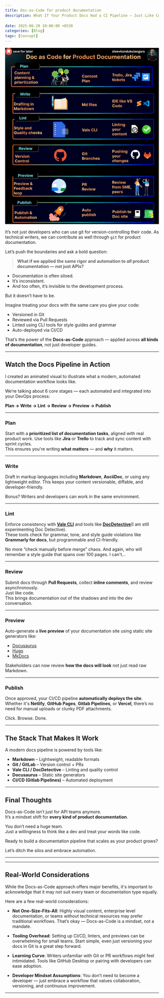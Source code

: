 ```yaml
---
title: Doc-as-Code for product documentation 
description: What If Your Product Docs Had a CI Pipeline — Just Like Code?

date: 2025-06-20 10:00:00 +0530
categories: [Blog]
tags: [Concept]
---
```


![Doc-as-Code](./assets/img/docascode.gif)

It’s not just developers who can use git for version-controlling their code. As technical writers, we can contribute as well through `git` for product documentation.

Let’s push the boundaries and ask a bold question:

> **What if we applied the same rigor and automation to _all_ product documentation — not just APIs?**

- Documentation is often siloed.  
- It’s inconsistent.  
- And too often, it’s invisible to the development process.

But it doesn’t have to be.

Imagine treating your docs with the same care you give your code:

- Versioned in Git  
- Reviewed via Pull Requests  
- Linted using CLI tools for style guides and grammar  
- Auto-deployed via CI/CD  

That’s the power of the **Docs-as-Code** approach — applied across **all kinds of documentation**, not just developer guides.

---

## Watch the Docs Pipeline in Action

I created an animated visual to illustrate what a modern, automated documentation workflow looks like.

We’re talking about 6 core stages — each automated and integrated into your DevOps process:

**Plan → Write → Lint → Review → Preview → Publish**

---

###  Plan  
Start with a **prioritized list of documentation tasks**, aligned with real product work. Use tools like **Jira** or **Trello** to track and sync content with sprint cycles.  
This ensures you're writing **what matters** — and **why** it matters.

---

###  Write  
Draft in markup languages including **Markdown**, **AsciiDoc**, or using any lightweight editor.  This keeps your content versionable, diffable, and developer-friendly.

Bonus? Writers and developers can work in the same environment.

---

###  Lint  
Enforce consistency with **[Vale CLI](https://vale.sh/docs/cli)** and tools like  **[DocDetective](https://github.com/doc-detective/doc-detective)**(I am still experimenting Doc Detective).  
These tools check for grammar, tone, and style guide violations like **Grammarly for docs**, but programmable and CI-friendly.

No more “check manually before merge” chaos. And again, who will remember a style guide that spans over 100 pages. I can't...

---

###  Review  
Submit docs through **Pull Requests**, collect **inline comments**, and review asynchronously.  
Just like code.  
This brings documentation out of the shadows and into the dev conversation.

---

###  Preview  
Auto-generate a **live preview** of your documentation site using static site generators like:

- [Docusaurus](https://docusaurus.io)  
- [Hugo](https://gohugo.io)  
- [MkDocs](https://www.mkdocs.org)  

Stakeholders can now review **how the docs will look**  not just read raw Markdown.

---

### Publish  
Once approved, your CI/CD pipeline **automatically deploys the site**.  
Whether it's **Netlify**, **GitHub Pages**, **Gitlab Pipelines**, or **Vercel**, there’s no need for manual uploads or clunky PDF attachments.

Click. Browse. Done.

---

##  The Stack That Makes It Work

A modern docs pipeline is powered by tools like:

-  **Markdown** – Lightweight, readable formats  
-  **Git / GitLab** – Version control + PRs  
-  **Vale CLI / DocDetective** – Linting and quality control  
-  **Docusaurus** – Static site generators  
-  **CI/CD (Gitlab Pipelines)** – Automated deployment

---


##  Final Thoughts

Docs-as-Code isn’t just for API teams anymore.  
It’s a mindset shift for **every kind of product documentation**.

You don’t need a huge team.  
Just a willingness to think like a dev and treat your words like code.

Ready to build a documentation pipeline that scales as your product grows?

Let’s ditch the silos and embrace automation.

---

---

## Real-World Considerations

While the Docs-as-Code approach offers major benefits, it's important to acknowledge that it may not suit every team or documentation type equally. 

Here are a few real-world considerations:

- **Not One-Size-Fits-All**: Highly visual content, enterprise level documentation, or teams without technical resources may prefer traditional workflows. That’s okay — Docs-as-Code is a mindset, not a mandate.

- **Tooling Overhead**: Setting up CI/CD, linters, and previews can be overwhelming for small teams. Start simple, even just versioning your docs in Git is a great step forward. 

- **Learning Curve**: Writers unfamiliar with Git or PR workflows might feel intimidated. Tools like GitHub Desktop or pairing with developers can ease adoption.

- **Developer Mindset Assumptions**: You don’t need to become a developer — just embrace a workflow that values collaboration, versioning, and continuous improvement.

---


